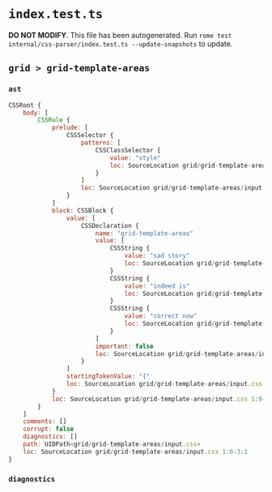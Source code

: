 # `index.test.ts`

**DO NOT MODIFY**. This file has been autogenerated. Run `rome test internal/css-parser/index.test.ts --update-snapshots` to update.

## `grid > grid-template-areas`

### `ast`

```javascript
CSSRoot {
	body: [
		CSSRule {
			prelude: [
				CSSSelector {
					patterns: [
						CSSClassSelector {
							value: "style"
							loc: SourceLocation grid/grid-template-areas/input.css 1:0-1:6
						}
					]
					loc: SourceLocation grid/grid-template-areas/input.css 1:0-1:7
				}
			]
			block: CSSBlock {
				value: [
					CSSDeclaration {
						name: "grid-template-areas"
						value: [
							CSSString {
								value: "sad story"
								loc: SourceLocation grid/grid-template-areas/input.css 2:22-2:33
							}
							CSSString {
								value: "indeed is"
								loc: SourceLocation grid/grid-template-areas/input.css 2:34-2:45
							}
							CSSString {
								value: "correct now"
								loc: SourceLocation grid/grid-template-areas/input.css 2:46-2:59
							}
						]
						important: false
						loc: SourceLocation grid/grid-template-areas/input.css 2:1-2:59
					}
				]
				startingTokenValue: "{"
				loc: SourceLocation grid/grid-template-areas/input.css 1:7-3:1
			}
			loc: SourceLocation grid/grid-template-areas/input.css 1:0-3:1
		}
	]
	comments: []
	corrupt: false
	diagnostics: []
	path: UIDPath<grid/grid-template-areas/input.css>
	loc: SourceLocation grid/grid-template-areas/input.css 1:0-3:1
}
```

### `diagnostics`

```

```
